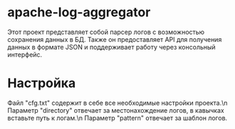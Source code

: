 # apache-log-aggregator
Этот проект представляет собой парсер логов с возможностью сохранения данных в БД. Также он предоставляет API для получения данных в формате JSON и поддерживает работу через консольный интерфейс.

# Настройка
Файл "cfg.txt" содержит в себе все необходимые настройки проекта.\n
Параметр "directory" отвечает за местонахождение логов, в кавычках вставьте путь к логам.\n
Параметр "pattern" отвечает за шаблон логов.

